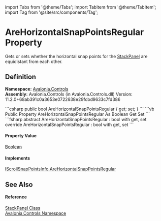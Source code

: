 import Tabs from '@theme/Tabs'; 
import TabItem from '@theme/TabItem'; 
import Tag from '@site/src/components/Tag'; 

# AreHorizontalSnapPointsRegular Property


Gets or sets whether the horizontal snap points for the <a href="T_Avalonia_Controls_StackPanel">StackPanel</a> are equidistant from each other.



## Definition
**Namespace:** <a href="N_Avalonia_Controls">Avalonia.Controls</a>  
**Assembly:** Avalonia.Controls (in Avalonia.Controls.dll) Version: 11.2.0+68ab391c0a3653e0722638e29fcbd9633c7fd386

<Tabs groupId="api-code-preview">
<TabItem value="csharp" label="C#">
```csharp
public bool AreHorizontalSnapPointsRegular { get; set; }
```
</TabItem>
<TabItem value="vb" label="VB">
```vb
Public Property AreHorizontalSnapPointsRegular As Boolean
	Get
	Set
```
</TabItem>
<TabItem value="fsharp" label="F#">
```fsharp
abstract AreHorizontalSnapPointsRegular : bool with get, set
override AreHorizontalSnapPointsRegular : bool with get, set
```
</TabItem>
</Tabs>



#### Property Value
<a href="https://learn.microsoft.com/dotnet/api/system.boolean" target="_blank" rel="noopener noreferrer">Boolean</a>

#### Implements
<a href="P_Avalonia_Controls_Primitives_IScrollSnapPointsInfo_AreHorizontalSnapPointsRegular">IScrollSnapPointsInfo.AreHorizontalSnapPointsRegular</a>  


## See Also


#### Reference
<a href="T_Avalonia_Controls_StackPanel">StackPanel Class</a>  
<a href="N_Avalonia_Controls">Avalonia.Controls Namespace</a>  
